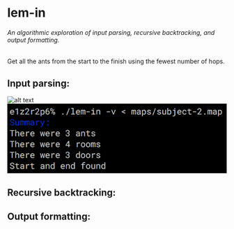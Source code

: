 # lem-in
###### An algorithmic exploration of input parsing, recursive backtracking, and output formatting.

Get all the ants from the start to the finish using the fewest number of hops.

## Input parsing:
![alt text](https://raw.githubusercontent.com/username/projectname/branch/path/to/img.png)
![Input Content](https://raw.githubusercontent.com/wobula/lem_in/master/1.png)

## Recursive backtracking:

## Output formatting: